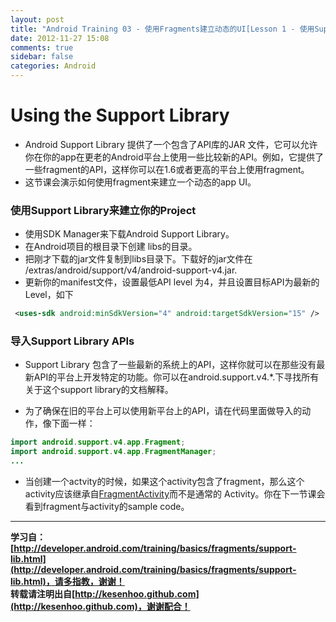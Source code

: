 ```yaml
---
layout: post
title: "Android Training 03 - 使用Fragments建立动态的UI[Lesson 1 - 使用Support Library]"
date: 2012-11-27 15:08
comments: true
sidebar: false
categories: Android
---
```


# Using the Support Library

* Android Support Library 提供了一个包含了API库的JAR 文件，它可以允许你在你的app在更老的Android平台上使用一些比较新的API。例如，它提供了一些fragment的API，这样你可以在1.6或者更高的平台上使用fragment。
* 这节课会演示如何使用fragment来建立一个动态的app UI。

### 使用Support Library来建立你的Project
* 使用SDK Manager来下载Android Support Library。
* 在Android项目的根目录下创建 libs的目录。
* 把刚才下载的jar文件复制到libs目录下。下载好的jar文件在 <sdk>/extras/android/support/v4/android-support-v4.jar.
* 更新你的manifest文件，设置最低API level 为4，并且设置目标API为最新的Level，如下
```xml
 <uses-sdk android:minSdkVersion="4" android:targetSdkVersion="15" />
```

### 导入Support Library APIs
* Support Library 包含了一些最新的系统上的API，这样你就可以在那些没有最新API的平台上开发特定的功能。你可以在android.support.v4.*.下寻找所有关于这个support library的文档解释。

* 为了确保在旧的平台上可以使用新平台上的API，请在代码里面做导入的动作，像下面一样：
```java
import android.support.v4.app.Fragment;
import android.support.v4.app.FragmentManager;
...
```
* 当创建一个actvity的时候，如果这个activity包含了fragment，那么这个activity应该继承自[FragmentActivity](http://developer.android.com/reference/android/support/v4/app/FragmentActivity.html)而不是通常的 Activity。你在下一节课会看到fragment与activity的sample code。


*********************************
**学习自：[http://developer.android.com/training/basics/fragments/support-lib.html](http://developer.android.com/training/basics/fragments/support-lib.html)，请多指教，谢谢！**  
**转载请注明出自[http://kesenhoo.github.com](http://kesenhoo.github.com)，谢谢配合！**






